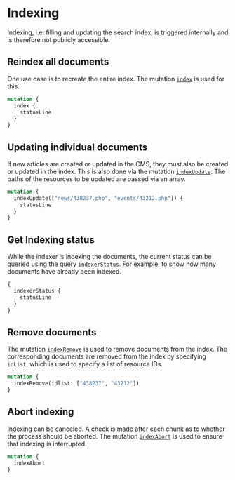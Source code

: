 # Indexing

Indexing, i.e. filling and updating the search index, is triggered internally and is therefore not publicly accessible.

## Reindex all documents

One use case is to recreate the entire index. The mutation [`index`](http://127.0.0.1:8000/develop/graphql/reference/#mutation-rootmutation) is used for this.

```graphql
mutation {
  index {
    statusLine
  }
}
```

## Updating individual documents

If new articles are created or updated in the CMS, they must also be created or updated in the index. This is also done via the mutation [`indexUpdate`](../reference.md#mutation-rootmutation). The paths of the resources to be updated are passed via an array.

```graphql
mutation {
  indexUpdate(["news/438237.php", "events/43212.php"]) {
    statusLine
  }
}
```

## Get Indexing status

While the indexer is indexing the documents, the current status can be queried using the query [`indexerStatus`](../reference.md/#query-rootquery). For example, to show how many documents have already been indexed.

```graphql
{
  indexerStatus {
    statusLine
  }
}
```

## Remove documents

The mutation [`indexRemove`](../reference.md/#mutation-rootmutation) is used to remove documents from the index. The corresponding documents are removed from the index by specifying `idList`, which is used to specify a list of resource IDs.

```graphql
mutation {
  indexRemove(idlist: ["438237", "43212"])
}
```

## Abort indexing

Indexing can be canceled. A check is made after each chunk as to whether the process should be aborted. The mutation [`indexAbort`](../reference.md/#mutation-rootmutation) is used to ensure that indexing is interrupted.

```graphql
mutation {
  indexAbort
}
```
